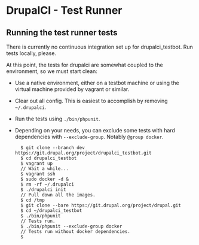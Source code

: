 DrupalCI - Test Runner
======================

Running the test runner tests
-----------------------------

There is currently no continuous integration set up for drupalci_testbot. Run tests locally, please.

At this point, the tests for drupalci are somewhat coupled to the environment, so we must start clean:

- Use a native environment, either on a testbot machine or using the virtual machine provided by vagrant or similar.
- Clear out all config. This is easiest to accomplish by removing `~/.drupalci`.
- Run the tests using `./bin/phpunit`.
- Depending on your needs, you can exclude some tests with hard dependencies with `--exclude-group`. Notably `@group docker`.

        $ git clone --branch dev https://git.drupal.org/project/drupalci_testbot.git
        $ cd drupalci_testbot
        $ vagrant up
        // Wait a while...
        $ vagrant ssh
        $ sudo docker -d &
        $ rm -rf ~/.drupalci
        $ ./drupalci init
        // Pull down all the images.
        $ cd /tmp
        $ git clone --bare https://git.drupal.org/project/drupal.git
        $ cd ~/drupalci_testbot
        $ ./bin/phpunit
        // Tests run.
        $ ./bin/phpunit --exclude-group docker
        // Tests run without docker dependencies.
        $
